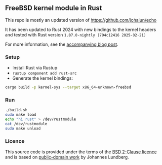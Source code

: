 ## FreeBSD kernel module in Rust

This repo is mostly an updated version of https://github.com/johalun/echo

It has been updated to Rust 2024 with new bindings to the kernel headers and
tested with Rust version `1.87.0-nightly (794c12416 2025-02-21)`

For more information, see the [accompanying blog post](https://research.nccgroup.com/2022/08/31/writing-freebsd-kernel-modules-in-rust/).

### Setup
* Install Rust via Rustup
* `rustup component add rust-src`
* Generate the kernel bindings:
```bash
cargo build -p kernel-sys --target x86_64-unknown-freebsd
```

### Run

```bash
./build.sh
sudo make load
echo "hi rust" > /dev/rustmodule
cat /dev/rustmodule
sudo make unload
```

### Licence
This source code is provided under the terms of the [BSD 2-Clause licence](LICENSE.txt)
and is based on [public-domain work](https://github.com/johalun/echo) by Johannes Lundberg.
